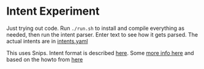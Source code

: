 # Intent Experiment

Just trying out code. Run `./run.sh` to install and compile everything as needed, then run the intent parser. Enter text to see how it gets parsed. The actual intents are in [intents.yaml](./intents.yaml)

This uses Snips. Intent format is described [here](https://snips-nlu.readthedocs.io/en/latest/dataset.html). Some [more info here](https://snips-nlu.readthedocs.io/en/latest/data_model.html) and based on the howto from [here](https://github.com/snipsco/snips-nlu)
